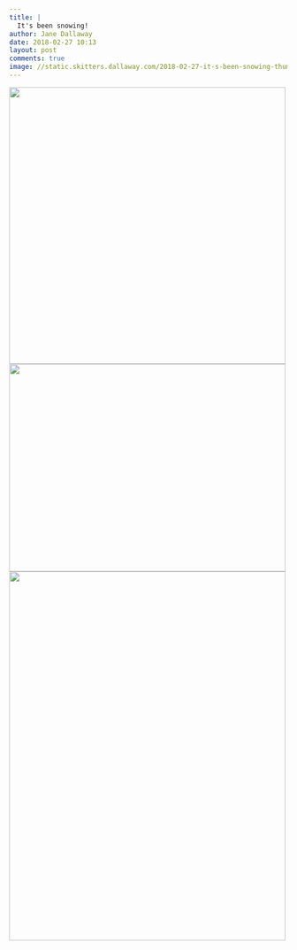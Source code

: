 ```yaml
---
title: |
  It's been snowing!
author: Jane Dallaway
date: 2018-02-27 10:13
layout: post
comments: true
image: //static.skitters.dallaway.com/2018-02-27-it-s-been-snowing-thumb-1-IMG-1328.JPG
---
```


<div>
        <a href="//static.skitters.dallaway.com/2018-02-27-it-s-been-snowing-fullsize-1-IMG-1328.JPG">
          <img src="//static.skitters.dallaway.com/2018-02-27-it-s-been-snowing-thumb-1-IMG-1328.JPG" width="500" height="500"/>
        </a>
      </div><div>
        <a href="//static.skitters.dallaway.com/2018-02-27-it-s-been-snowing-fullsize-2-IMG-1331.JPG">
          <img src="//static.skitters.dallaway.com/2018-02-27-it-s-been-snowing-thumb-2-IMG-1331.JPG" width="500" height="375"/>
        </a>
      </div><div>
        <a href="//static.skitters.dallaway.com/2018-02-27-it-s-been-snowing-fullsize-3-IMG-1342.JPG">
          <img src="//static.skitters.dallaway.com/2018-02-27-it-s-been-snowing-thumb-3-IMG-1342.JPG" width="500" height="667"/>
        </a>
      </div>


   
      